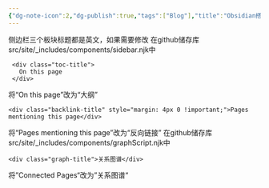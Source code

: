 ```yaml
---
{"dg-note-icon":2,"dg-publish":true,"tags":["Blog"],"title":"Obsidian搭建Digital Garden修改侧边栏英文标题","permalink":"/🌒Action_行动/Blog_博客/Digitalgarden/侧边栏/","dgPassFrontmatter":true,"noteIcon":2,"created":"2024-09-06T09:43:50.705+08:00","updated":"2024-09-06T11:08:09.177+08:00"}
---
```


侧边栏三个板块标题都是英文，如果需要修改
在github储存库src/site/_includes/components/sidebar.njk中
```
 <div class="toc-title">
   On this page
 </div>
```

将“On this page”改为“大纲”
```
<div class="backlink-title" style="margin: 4px 0 !important;">Pages mentioning this page</div>
```
将“Pages mentioning this page”改为“反向链接”
在github储存库src/site/_includes/components/graphScript.njk中
```
<div class="graph-title">关系图谱</div>
```
将”Connected Pages“改为”关系图谱“